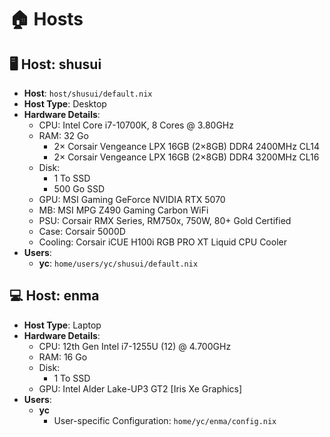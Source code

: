 # 🏠 Hosts

## 🖥️ Host: shusui

- **Host**: `host/shusui/default.nix`
- **Host Type**: Desktop
- **Hardware Details**:
  - CPU: Intel Core i7-10700K, 8 Cores @ 3.80GHz
  - RAM: 32 Go
    - 2× Corsair Vengeance LPX 16GB (2×8GB) DDR4 2400MHz CL14
    - 2× Corsair Vengeance LPX 16GB (2×8GB) DDR4 3200MHz CL16
  - Disk:
    - 1 To SSD
    - 500 Go SSD
  - GPU: MSI Gaming GeForce NVIDIA RTX 5070
  - MB: MSI MPG Z490 Gaming Carbon WiFi
  - PSU: Corsair RMX Series, RM750x, 750W, 80+ Gold Certified
  - Case: Corsair 5000D
  - Cooling: Corsair iCUE H100i RGB PRO XT Liquid CPU Cooler
- **Users**:
  - **yc**: `home/users/yc/shusui/default.nix`

## 💻 Host: enma

- **Host Type**: Laptop
- **Hardware Details**:
  - CPU: 12th Gen Intel i7-1255U (12) @ 4.700GHz
  - RAM: 16 Go
  - Disk:
    - 1 To SSD
  - GPU: Intel Alder Lake-UP3 GT2 [Iris Xe Graphics]
- **Users**:
  - **yc**
    - User-specific Configuration: `home/yc/enma/config.nix`

<!-- ### 🌐 Host: murakumogiri -->
<!---->
<!-- - **Host Type**: Server -->
<!-- - **Hardware Details**: -->
<!-- - **Users**: -->
<!--   - **guest** -->
<!--     - User-specific Configuration: `home/guest/murakumogiri/config.nix` -->


